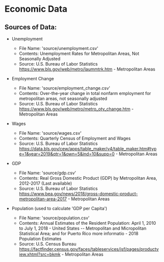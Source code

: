 # Economic Data
## Sources of Data:
- Unemployment
    - File Name:   'source/unemployment.csv'
    - Contents:     Unemployment Rates for Metropolitan Areas, Not Seasonally Adjusted
    - Source:       U.S. Bureau of Labor Statistics
                    https://www.bls.gov/web/metro/laummtrk.htm - Metropolitan Areas

- Employment Change
    - File Name:   'source/employment_change.csv'
    - Contents:     Over-the-year change in total nonfarm employment for metropolitan areas, not seasonally adjusted
    - Source:       U.S. Bureau of Labor Statistics
                    https://www.bls.gov/web/metro/metro_oty_change.htm - Metropolitan Areas

- Wages
    - File Name:   'source/wages.csv'
    - Contents:     Quarterly Census of Employment and Wages
    - Source:       U.S. Bureau of Labor Statistics
                    https://data.bls.gov/cew/apps/table_maker/v4/table_maker.htm#type=1&year=2019&qtr=1&own=5&ind=10&supp=0 - Metropolitan Areas

- GDP
    - File Name:   'source/gdp.csv'
    - Contents:     Real Gross Domestic Product (GDP) by Metropolitan Area, 2012-2017 (Last available)
    - Source:       U.S. Bureau of Labor Statistics
                    https://www.bea.gov/news/2018/gross-domestic-product-metropolitan-area-2017 - Metropolitan Areas

- Population (used to calculate 'GDP per Capita')
    - File Name:   'source/population.csv'
    - Contents:     Annual Estimates of the Resident Population: April 1, 2010 to July 1, 2018 - United States -- Metropolitan and Micropolitan Statistical Area; and for Puerto Rico  more informatio - 2018 Population Estimates
    - Source:       U.S. Census Bureau
                    https://factfinder.census.gov/faces/tableservices/jsf/pages/productview.xhtml?src=bkmk - Metropolitan Areas